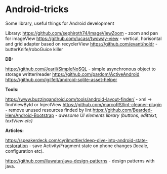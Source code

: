 Android-tricks
==============

Some library, useful things for Android development

Library:
https://github.com/sephiroth74/ImageViewZoom  - zoom and pan for imageView
https://github.com/lucasr/twoway-view - vertical, horisontal and grid adapter based on recyclerView
https://github.com/evant/holdr - butterKnife/roboGuice killer

**DB:**

  https://github.com/Jearil/SimpleNoSQL - simple asynchronous object to storage writter/reader 
  https://github.com/pardom/ActiveAndroid 
  https://github.com/jgilfelt/android-sqlite-asset-helper

**Tools:**

https://www.buzzingandroid.com/tools/android-layout-finder/ - xml -> findViewById or InjectView
https://github.com/marcoRS/lint-cleaner-plugin - remove unused resources finded by lint 
https://github.com/Bearded-Hen/Android-Bootstrap - *awesome UI elements library (buttons, edittext, textView etc)*

**Articles:**

https://speakerdeck.com/cyrilmottier/deep-dive-into-android-state-restoration - save Activity/Fragment state on phone changes (locale, configuration etc).

https://github.com/iluwatar/java-design-patterns - design patterns with java.
